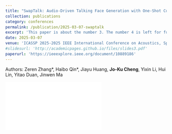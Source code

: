 ```yaml
---
title: "SwapTalk: Audio-Driven Talking Face Generation with One-Shot Customization in Latent Space"
collection: publications
category: conferences
permalink: /publication/2025-03-07-swaptalk
excerpt: 'This paper is about the number 3. The number 4 is left for future work.'
date: 2025-03-07
venue: 'ICASSP 2025-2025 IEEE International Conference on Acoustics, Speech and Signal Processing (ICASSP)'
#slidesurl: 'http://academicpages.github.io/files/slides3.pdf'
paperurl: 'https://ieeexplore.ieee.org/document/10889186'
---
```

Authors: Zeren Zhang*, Haibo Qin*, Jiayu Huang, **Jo-Ku Cheng**, Yixin Li, Hui Lin, Yitao Duan, Jinwen Ma

![poster](/files/SwapTalk-Poster.pdf)